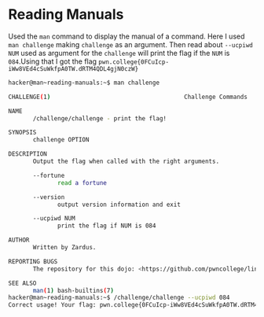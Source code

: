 # Reading Manuals
Used the `man` command to display the manual of a command. Here I used `man challenge` making `challenge` as an argument. Then read about `--ucpiwd NUM` used as argument for the `challenge` will print the flag if the `NUM` is `084`.Using that I got the flag `pwn.college{0FCuIcp-iWw8VEd4cSuWkfpA0TW.dRTM4QDL4gjN0czW}`
```bash
hacker@man~reading-manuals:~$ man challenge

CHALLENGE(1)                                      Challenge Commands                                     CHALLENGE(1)

NAME
       /challenge/challenge - print the flag!

SYNOPSIS
       challenge OPTION

DESCRIPTION
       Output the flag when called with the right arguments.

       --fortune
              read a fortune

       --version
              output version information and exit

       --ucpiwd NUM
              print the flag if NUM is 084

AUTHOR
       Written by Zardus.

REPORTING BUGS
       The repository for this dojo: <https://github.com/pwncollege/linux-luminarium/>

SEE ALSO
       man(1) bash-builtins(7)
hacker@man~reading-manuals:~$ /challenge/challenge --ucpiwd 084
Correct usage! Your flag: pwn.college{0FCuIcp-iWw8VEd4cSuWkfpA0TW.dRTM4QDL4gjN0czW}
```
